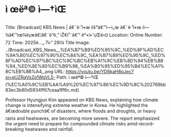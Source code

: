 # ì œëª© ì—†ìŒ

Title: [Broadcast] KBS News | â€˜ê·¹í•œ í­ìš°â€™ì—ì„œ â€˜ê·¹í•œ í­ì—¼â€™ìœ¼ë¡œâ€¦â€˜ë”ë¸” íŽ€ì¹˜â€™ ê°•í•´ì¡Œë‹¤
Location: Online
Number: 72
Time: 2025ë…„ 7ì›” 29ì¼
Title Image: ../Broadcast_KBS_News__%EA%B7%B9%ED%95%9C_%ED%8F%AD%EC%9A%B0%EC%97%90%EC%84%9C_%EA%B7%B9%ED%95%9C_%ED%8F%AD%EC%97%BC%EC%9C%BC%EB%A1%9C%EB%8D%94%EB%B8%94_%ED%8E%80%EC%B9%98_%EA%B0%95%ED%95%B4%EC%A1%8C%EB%8B%A4_.png
URL: https://youtu.be/YD6kaH8pJec?si=qUZRqVsZp1WsVL5-
Path: ì œëª© ì—†ìŒ (%EC%A0%9C%EB%AA%A9%20%EC%97%86%EC%9D%8C%202769bb83ec3b80d5934ff67ceaa1ff6c.md)

Professor Hyungjun Kim appeared on KBS News, explaining how climate change is intensifying extreme weather in Korea. He highlighted the â€œdouble punchâ€ of disasters, where floods and droughts, or heavy rains and heatwaves, are becoming more severe. The report emphasized the urgent need to prepare for compounded climate risks amid record-breaking heatwaves and rainfall.